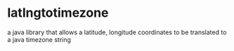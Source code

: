 latlngtotimezone
================

a java library that allows a latitude, longitude coordinates to be translated to a java timezone string
